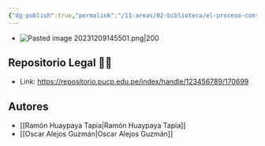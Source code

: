 ```yaml
---
{"dg-publish":true,"permalink":"/11-areas/02-biblioteca/el-proceso-contencioso-administrativo/","noteIcon":""}
---
```


- ![Pasted image 20231209145501.png|200](/img/user/02%20Image/Pasted%20image%2020231209145501.png)
## Repositorio Legal 🤸‍♂️
- Link: https://repositorio.pucp.edu.pe/index/handle/123456789/170699
## Autores
- [[Ramón Huaypaya Tapia\|Ramón Huaypaya Tapia]]
- [[Oscar Alejos Guzmán\|Oscar Alejos Guzmán]]